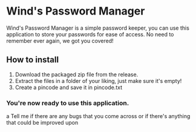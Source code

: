# Wind's Password Manager
Wind's Password Manager is a simple password keeper, you can use this application to store your passwords for ease of access. No need to remember ever again, we got you covered!

## How to install

  1. Download the packaged zip file from the release.
  2. Extract the files in a folder of your liking, just make sure it's empty!
  3. Create a pincode and save it in pincode.txt

### You're now ready to use this application.
a Tell me if there are any bugs that you come across or if there's anything that could be improved upon
